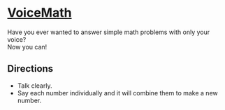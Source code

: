 # [VoiceMath](https://ajwurts.github.io/VoiceMath)
Have you ever wanted to answer simple math problems with only your voice?   
Now you can! 

## Directions
* Talk clearly.
* Say each number individually and it will combine them to make a new number.
